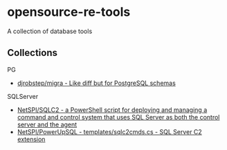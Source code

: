 # opensource-re-tools

A collection of database tools

## Collections

PG

* [djrobstep/migra - Like diff but for PostgreSQL schemas](https://github.com/djrobstep/migra)

SQLServer

* [NetSPI/SQLC2 - a PowerShell script for deploying and managing a command and control system that uses SQL Server as both the control server and the agent](https://github.com/NetSPI/SQLC2)
* [NetSPI/PowerUpSQL - templates/sqlc2cmds.cs - SQL Server C2 extension](https://github.com/NetSPI/PowerUpSQL/blob/master/templates/sqlc2cmds.cs)

